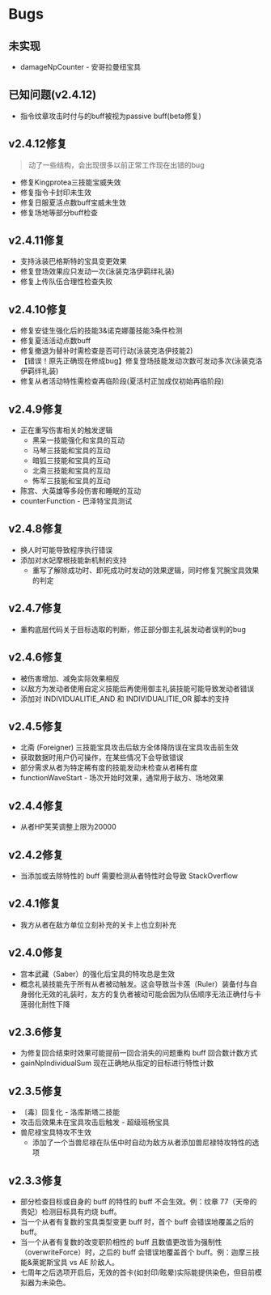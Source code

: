 # Bugs

## 未实现

- damageNpCounter - 安哥拉曼纽宝具

## 已知问题(v2.4.12)

- 指令纹章攻击时付与的buff被视为passive buff(beta修复)

## v2.4.12修复

> 动了一些结构，会出现很多以前正常工作现在出错的bug

- 修复Kingprotea三技能宝威失效
- 修复指令卡封印未生效
- 修复日服夏活点数buff宝威未生效
- 修复场地等部分buff检查

## v2.4.11修复

- 支持泳装巴格斯特的宝具变更效果
- 修复登场效果应只发动一次(泳装克洛伊羁绊礼装)
- 修复上传队伍合理性检查失败

## v2.4.10修复

- 修复安徒生强化后的技能3&诺克娜蕾技能3条件检测
- 修复夏活活动点数buff
- 修复撤退为替补时需检查是否可行动(泳装克洛伊技能2)
- 【错误！原先正确现在修成bug】修复登场技能发动次数可发动多次(泳装克洛伊羁绊礼装)
- 修复从者活动特性需检查再临阶段(夏活村正加成仅初始再临阶段)

## v2.4.9修复

- 正在重写伤害相关的触发逻辑
  - 黑呆一技能强化和宝具的互动
  - 马琴三技能和宝具的互动
  - 暗狐三技能和宝具的互动
  - 北斋三技能和宝具的互动
  - 怖军三技能和宝具的互动
- 陈宫、大英雄等多段伤害和睡眠的互动
- counterFunction - 巴泽特宝具测试

## v2.4.8修复

- 换人时可能导致程序执行错误
- 添加对水妃摩根技能新机制的支持
  - 重写了解除成功时、即死成功时发动的效果逻辑，同时修复咒腕宝具效果的判定

## v2.4.7修复

- 重构底层代码关于目标选取的判断，修正部分御主礼装发动者误判的bug

## v2.4.6修复

- 被伤害增加、减免实际效果相反
- 以敌方为发动者使用自定义技能后再使用御主礼装技能可能导致发动者错误
- 添加对 INDIVIDUALITIE_AND 和 INDIVIDUALITIE_OR 脚本的支持

## v2.4.5修复

- 北斋 (Foreigner) 三技能宝具攻击后敌方全体降防误在宝具攻击前生效
- 获取数据时用户仍可操作，在某些情况下会导致错误
- 部分需求从者为特定稀有度的技能发动未检查从者稀有度
- functionWaveStart - 场次开始时效果，通常用于敌方、场地效果

## v2.4.4修复

- 从者HP芙芙调整上限为20000

## v2.4.2修复

- 当添加或去除特性的 buff 需要检测从者特性时会导致 StackOverflow

## v2.4.1修复

- 我方从者在敌方单位立刻补充的关卡上也立刻补充

## v2.4.0修复

- 宫本武藏（Saber）的强化后宝具的特攻总是生效
- 概念礼装技能先于所有从者被动触发。这会导致当卡莲（Ruler）装备付与自身弱化无效的礼装时，友方的复仇者被动可能会因为队伍顺序无法正确付与卡莲弱化耐性下降

## v2.3.6修复

- 为修复回合结束时效果可能提前一回合消失的问题重构 buff 回合数计数方式
- gainNpIndividualSum 现在正确地从指定的目标进行特性计数

## v2.3.5修复

- 〔毒〕回复化 - 洛库斯塔二技能
- 攻击后效果未在宝具攻击后触发 - 超级班杨宝具
- 兽尼禄宝具特攻不生效
  - 添加了一个当兽尼禄在队伍中时自动为敌方从者添加兽尼禄特攻特性的选项

## v2.3.3修复

- 部分检查目标或自身的 buff 的特性的 buff 不会生效。例：纹章 77（天帝的贵妃）检测目标具有灼烧 buff。
- 当一个从者有复数的宝具类型变更 buff 时，首个 buff 会错误地覆盖之后的 buff。
- 当一个从者有复数的改变职阶相性的 buff 且数值更改皆为强制性（overwriteForce）时，之后的 buff 会错误地覆盖首个 buff。例：迦摩三技能&莱妮斯宝具 vs
  AE 阶敌人。
- 七周年之后选项开启后，无效的首卡(如封印/眩晕)实际能提供染色，但目前模拟器为未染色。

